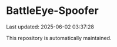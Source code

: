 # BattleEye-Spoofer

Last updated: 2025-06-02 03:37:28

This repository is automatically maintained.
